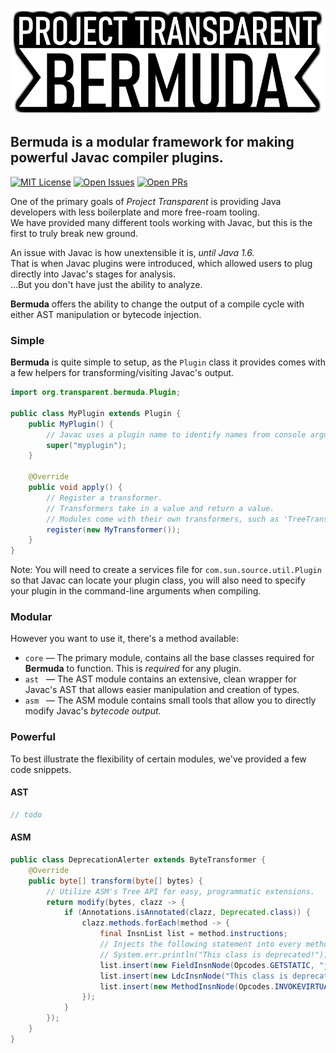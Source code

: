 [![Bermuda](https://raw.githubusercontent.com/project-transparent/bermuda/master/bermuda.png)](https://github.com/project-transparent/bermuda)

## **Bermuda** is a modular framework for making powerful Javac compiler plugins.

[![MIT License](https://img.shields.io/github/license/project-transparent/bermuda?style=flat-square)](https://github.com/project-transparent/bermuda/blob/master/LICENSE)
[![Open Issues](https://img.shields.io/github/issues/project-transparent/bermuda?style=flat-square)](https://github.com/project-transparent/bermuda/issues)
[![Open PRs](https://img.shields.io/github/issues-pr/project-transparent/bermuda?style=flat-square)](https://github.com/project-transparent/bermuda/pulls)

One of the primary goals of *Project Transparent* is providing Java developers with less boilerplate and more free-roam tooling.<br>
We have provided many different tools working with Javac, but this is the first to truly break new ground.

An issue with Javac is how unextensible it is, *until Java 1.6.*<br>
That is when Javac plugins were introduced, which allowed users to plug directly into Javac's stages for analysis.<br>
...But you don't have just the ability to analyze.

**Bermuda** offers the ability to change the output of a compile cycle with either AST manipulation or bytecode injection.

### Simple

**Bermuda** is quite simple to setup, as the `Plugin` class it provides comes with a few helpers for transforming/visiting Javac's output.

```java
import org.transparent.bermuda.Plugin;

public class MyPlugin extends Plugin {
    public MyPlugin() {
        // Javac uses a plugin name to identify names from console arguments.
        super("myplugin");
    }
    
    @Override
    public void apply() {
        // Register a transformer.
        // Transformers take in a value and return a value.
        // Modules come with their own transformers, such as 'TreeTransformer' from 'ast'.
        register(new MyTransformer());
    }
}
```

Note: You will need to create a services file for `com.sun.source.util.Plugin` so that Javac can locate your plugin class, you will also need to specify your plugin in the command-line arguments when compiling.

### Modular

However you want to use it, there's a method available:
- `core` — The primary module, contains all the base classes required for **Bermuda** to function. This is *required* for any plugin.
- `ast` &nbsp;&nbsp;— The AST module contains an extensive, clean wrapper for Javac's AST that allows easier manipulation and creation of types.
- `asm` &nbsp;&nbsp;— The ASM module contains small tools that allow you to directly modify Javac's *bytecode output.*

### Powerful

To best illustrate the flexibility of certain modules, we've provided a few code snippets.

#### AST

```java
// todo
```

#### ASM

```java
public class DeprecationAlerter extends ByteTransformer {
    @Override
    public byte[] transform(byte[] bytes) {
        // Utilize ASM's Tree API for easy, programmatic extensions.
        return modify(bytes, clazz -> {
            if (Annotations.isAnnotated(clazz, Deprecated.class)) {
                clazz.methods.forEach(method -> {
                    final InsnList list = method.instructions;
                    // Injects the following statement into every method in this class:
                    // System.err.println("This class is deprecated!");
                    list.insert(new FieldInsnNode(Opcodes.GETSTATIC, "java/lang/System", "err", "Ljava/io/PrintStream;"));
                    list.insert(new LdcInsnNode("This class is deprecated!"));
                    list.insert(new MethodInsnNode(Opcodes.INVOKEVIRTUAL, "java/io/PrintStream", "println", "(Ljava/lang/String;)V", false));
                });
            }
        });
    }
}
```
